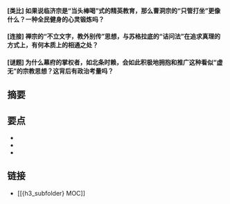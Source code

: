 #### [类比] 如果说临济宗是“当头棒喝”式的精英教育，那么曹洞宗的“只管打坐”更像什么？一种全民健身的心灵锻炼吗？


#### [连接] 禅宗的“不立文字，教外别传”思想，与苏格拉底的“诘问法”在追求真理的方式上，有何本质上的相通之处？


#### [谜题] 为什么幕府的掌权者，如北条时赖，会如此积极地拥抱和推广这种看似“虚无”的宗教思想？这背后有政治考量吗？


## 摘要


## 要点

- 
- 
- 

## 链接

- [[{h3_subfolder} MOC]]
